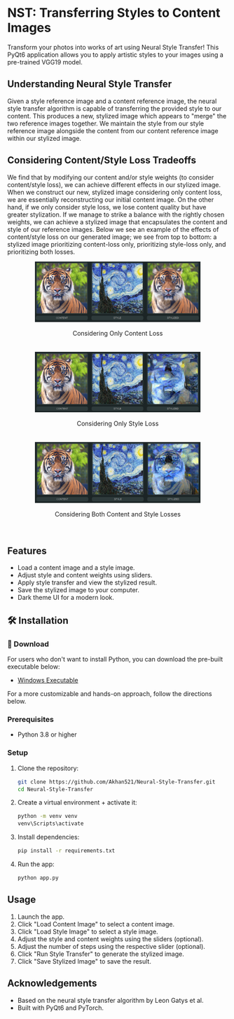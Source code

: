 # NST: Transferring Styles to Content Images

Transform your photos into works of art using Neural Style Transfer! This PyQt6 application allows you to apply artistic styles to your images using a pre-trained VGG19 model.

## Understanding Neural Style Transfer
Given a style reference image and a content reference image, the neural style transfer algorithm is capable of transferring the provided style to our content. This produces a new, stylized image which appears to "merge" the two reference images together. We maintain the style from our style reference image alongside the content from our content reference image within our stylized image.

## Considering Content/Style Loss Tradeoffs
We find that by modifying our content and/or style weights (to consider content/style loss), we can achieve different effects in our stylized image. When we construct our new, stylized image considering only content loss, we are essentially reconstructing our initial content image. On the other hand, if we only consider style loss, we lose content quality but have greater stylization. If we manage to strike a balance with the rightly chosen weights, we can achieve a stylized image that encapsulates the content and style of our reference images. Below we see an example of the effects of content/style loss on our generated image; we see from top to bottom: a stylized image prioritizing content-loss only, prioritizing style-loss only, and prioritizing both losses.
<div style="display: flex; flex-direction: column; align-items: center;">
  <div style="margin-bottom: 20px; text-align: center;">
    <img src="https://github.com/Akhan521/Neural-Style-Transfer/blob/main/screenshots/content_loss_only.png" alt="Content Loss Only" width="75%">
    <p>Considering Only Content Loss</p>
  </div>
  <div style="margin-bottom: 20px; text-align: center;">
    <img src="https://github.com/Akhan521/Neural-Style-Transfer/blob/main/screenshots/style_loss_only.png" alt="Style Loss Only" width="75%">
    <p>Considering Only Style Loss</p>
  </div>
  <div style="margin-bottom: 20px; text-align: center;">
    <img src="https://github.com/Akhan521/Neural-Style-Transfer/blob/main/screenshots/tiger_as_starry_night.png" alt="Tiger in Starry Night Style" width="75%">
    <p>Considering Both Content and Style Losses</p>
  </div>
</div>

## Features
- Load a content image and a style image.
- Adjust style and content weights using sliders.
- Apply style transfer and view the stylized result.
- Save the stylized image to your computer.
- Dark theme UI for a modern look.

##  🛠 Installation

###  🚀 Download
For users who don't want to install Python, you can download the pre-built executable below:
- [Windows Executable](https://github.com/Akhan521/Neural-Style-Transfer/releases/download/v1.0.0/app.exe)

For a more customizable and hands-on approach, follow the directions below.
### Prerequisites
- Python 3.8 or higher

### Setup
1. Clone the repository:
   ```bash
   git clone https://github.com/Akhan521/Neural-Style-Transfer.git
   cd Neural-Style-Transfer

2. Create a virtual environment + activate it:
    ```bash
    python -m venv venv
    venv\Scripts\activate

3. Install dependencies:
    ```bash
    pip install -r requirements.txt

4. Run the app:
    ```bash
    python app.py

## Usage

1. Launch the app.
2. Click "Load Content Image" to select a content image.
3. Click "Load Style Image" to select a style image.
4. Adjust the style and content weights using the sliders (optional).
5. Adjust the number of steps using the respective slider (optional).
6. Click "Run Style Transfer" to generate the stylized image.
7. Click "Save Stylized Image" to save the result.

## Acknowledgements
* Based on the neural style transfer algorithm by Leon Gatys et al.
* Built with PyQt6 and PyTorch.
